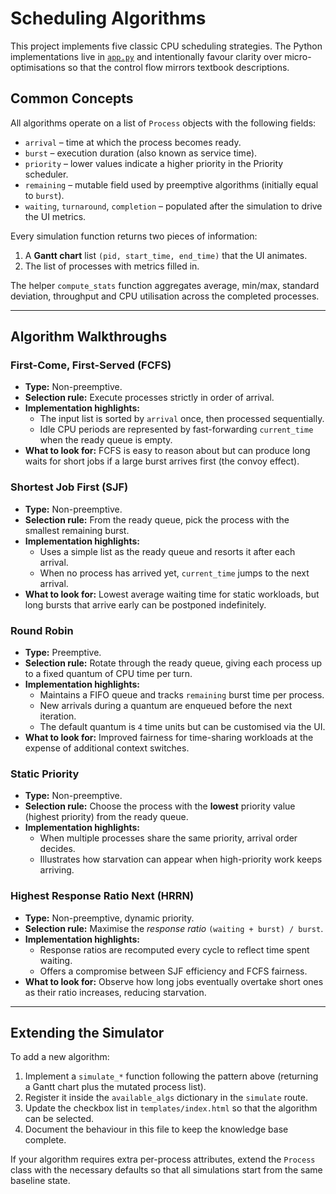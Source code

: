 # Scheduling Algorithms

This project implements five classic CPU scheduling strategies. The Python
implementations live in [`app.py`](../app.py) and intentionally favour clarity
over micro-optimisations so that the control flow mirrors textbook descriptions.

## Common Concepts

All algorithms operate on a list of `Process` objects with the following fields:

- `arrival` – time at which the process becomes ready.
- `burst` – execution duration (also known as service time).
- `priority` – lower values indicate a higher priority in the Priority scheduler.
- `remaining` – mutable field used by preemptive algorithms (initially equal to
  `burst`).
- `waiting`, `turnaround`, `completion` – populated after the simulation to
  drive the UI metrics.

Every simulation function returns two pieces of information:

1. A **Gantt chart** list `(pid, start_time, end_time)` that the UI animates.
2. The list of processes with metrics filled in.

The helper `compute_stats` function aggregates average, min/max, standard
deviation, throughput and CPU utilisation across the completed processes.

---

## Algorithm Walkthroughs

### First-Come, First-Served (FCFS)

- **Type:** Non-preemptive.
- **Selection rule:** Execute processes strictly in order of arrival.
- **Implementation highlights:**
  - The input list is sorted by `arrival` once, then processed sequentially.
  - Idle CPU periods are represented by fast-forwarding `current_time` when the
    ready queue is empty.
- **What to look for:** FCFS is easy to reason about but can produce long waits
  for short jobs if a large burst arrives first (the convoy effect).

### Shortest Job First (SJF)

- **Type:** Non-preemptive.
- **Selection rule:** From the ready queue, pick the process with the smallest
  remaining burst.
- **Implementation highlights:**
  - Uses a simple list as the ready queue and resorts it after each arrival.
  - When no process has arrived yet, `current_time` jumps to the next arrival.
- **What to look for:** Lowest average waiting time for static workloads, but
  long bursts that arrive early can be postponed indefinitely.

### Round Robin

- **Type:** Preemptive.
- **Selection rule:** Rotate through the ready queue, giving each process up to
  a fixed quantum of CPU time per turn.
- **Implementation highlights:**
  - Maintains a FIFO queue and tracks `remaining` burst time per process.
  - New arrivals during a quantum are enqueued before the next iteration.
  - The default quantum is `4` time units but can be customised via the UI.
- **What to look for:** Improved fairness for time-sharing workloads at the
  expense of additional context switches.

### Static Priority

- **Type:** Non-preemptive.
- **Selection rule:** Choose the process with the **lowest** priority value
  (highest priority) from the ready queue.
- **Implementation highlights:**
  - When multiple processes share the same priority, arrival order decides.
  - Illustrates how starvation can appear when high-priority work keeps
    arriving.

### Highest Response Ratio Next (HRRN)

- **Type:** Non-preemptive, dynamic priority.
- **Selection rule:** Maximise the *response ratio* `(waiting + burst) / burst`.
- **Implementation highlights:**
  - Response ratios are recomputed every cycle to reflect time spent waiting.
  - Offers a compromise between SJF efficiency and FCFS fairness.
- **What to look for:** Observe how long jobs eventually overtake short ones as
  their ratio increases, reducing starvation.

---

## Extending the Simulator

To add a new algorithm:

1. Implement a `simulate_*` function following the pattern above (returning a
   Gantt chart plus the mutated process list).
2. Register it inside the `available_algs` dictionary in the `simulate` route.
3. Update the checkbox list in `templates/index.html` so that the algorithm can
   be selected.
4. Document the behaviour in this file to keep the knowledge base complete.

If your algorithm requires extra per-process attributes, extend the `Process`
class with the necessary defaults so that all simulations start from the same
baseline state.

